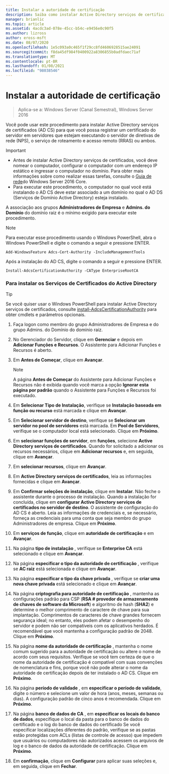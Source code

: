 ```yaml
---
title: Instalar a autoridade de certificação
description: Saiba como instalar Active Directory serviços de certificados para que você possa registrar um certificado de servidor em servidores que estejam executando o servidor de políticas de rede, o serviço de roteamento e acesso remoto ou ambos.
manager: brianlic
ms.topic: article
ms.assetid: 4acdc3ad-078e-45cc-b54c-e9456e0c90f5
ms.author: lizross
author: eross-msft
ms.date: 08/07/2020
ms.openlocfilehash: 1e5c093a0c465f1f29cc8fd4606928515ae24091
ms.sourcegitcommit: f8da45df984f0400922a8306855b0adfdaec71af
ms.translationtype: MT
ms.contentlocale: pt-BR
ms.lasthandoff: 01/08/2021
ms.locfileid: "98038546"
---
```

# <a name="install-the-certification-authority"></a>Instalar a autoridade de certificação

>Aplica-se a: Windows Server (Canal Semestral), Windows Server 2016

Você pode usar este procedimento para instalar Active Directory serviços de certificados (AD CS) para que você possa registrar um certificado do servidor em servidores que estejam executando o servidor de diretivas de rede (NPS), o serviço de roteamento e acesso remoto (RRAS) ou ambos.

> [!IMPORTANT]
> -   Antes de instalar Active Directory serviços de certificados, você deve nomear o computador, configurar o computador com um endereço IP estático e ingressar o computador no domínio. Para obter mais informações sobre como realizar essas tarefas, consulte o [Guia de rede](../../core-network-guide.md)do Windows Server 2016 Core.
> -   Para executar este procedimento, o computador no qual você está instalando o AD CS deve estar associado a um domínio no qual o AD DS (Serviços de Domínio Active Directory) esteja instalado.

A associação aos grupos **Administradores de Empresa** e **Admins. do Domínio** do domínio raiz é o mínimo exigido para executar este procedimento.

> [!NOTE]
> Para executar esse procedimento usando o Windows PowerShell, abra o Windows PowerShell e digite o comando a seguir e pressione ENTER.
>
> `Add-WindowsFeature Adcs-Cert-Authority -IncludeManagementTools`
>
> Após a instalação do AD CS, digite o comando a seguir e pressione ENTER.
>
> `Install-AdcsCertificationAuthority -CAType EnterpriseRootCA`

### <a name="to-install-active-directory-certificate-services"></a>Para instalar os Serviços de Certificados do Active Directory

> [!TIP]
> Se você quiser usar o Windows PowerShell para instalar Active Directory serviços de certificados, consulte [install-AdcsCertificationAuthority](/powershell/module/adcsdeployment/install-adcscertificationauthority) para obter cmdlets e parâmetros opcionais.

1.  Faça logon como membro do grupo Administradores de Empresa e do grupo Admins. do Domínio do domínio raiz.

2.  No Gerenciador do Servidor, clique em **Gerenciar** e depois em **Adicionar Funções e Recursos**. O Assistente para Adicionar Funções e Recursos é aberto.

3.  Em **Antes de Começar**, clique em **Avançar**.

    > [!NOTE]
    > A página **Antes de Começar** do Assistente para Adicionar Funções e Recursos não é exibida quando você marca a opção **Ignorar esta página por padrão** quando o Assistente para Funções e Recursos foi executado.

4.  Em **Selecionar Tipo de Instalação**, verifique se **Instalação baseada em função ou recurso** está marcada e clique em **Avançar**.

5.  Em **Selecionar servidor de destino**, verifique se **Selecionar um servidor no pool de servidores** está marcada. Em **Pool de Servidores**, verifique se o computador local está selecionado. Clique em **Próximo**.

6.  Em **selecionar funções de servidor**, em **funções**, selecione **Active Directory serviços de certificados**. Quando for solicitado a adicionar os recursos necessários, clique em **Adicionar recursos** e, em seguida, clique em **Avançar**.

7.  Em **selecionar recursos**, clique em **Avançar**.

8.  Em **Active Directory serviços de certificados**, leia as informações fornecidas e clique em **Avançar**.

9. Em **Confirmar seleções de instalação**, clique em **Instalar**. Não feche o assistente durante o processo de instalação. Quando a instalação for concluída, clique em **configurar Active Directory serviços de certificados no servidor de destino**. O assistente de configuração do AD CS é aberto. Leia as informações de credenciais e, se necessário, forneça as credenciais para uma conta que seja membro do grupo Administradores de empresa. Clique em **Próximo**.

10. Em **serviços de função**, clique em **autoridade de certificação** e em **Avançar**.

11. Na página **tipo de instalação** , verifique se **Enterprise CA** está selecionado e clique em **Avançar**.

12. Na página **especificar o tipo da autoridade de certificação** , verifique se **AC raiz** está selecionada e clique em **Avançar**.

13. Na página **especificar o tipo da chave privada** , verifique se **criar uma nova chave privada** está selecionado e clique em **Avançar**.

14. Na página **criptografia para autoridade de certificação** , mantenha as configurações padrão para CSP (**RSA # provedor de armazenamento de chaves de software da Microsoft**) e algoritmo de hash (**SHA2**) e determine o melhor comprimento de caractere de chave para sua implantação. Comprimentos de caracteres de chave grandes fornecem segurança ideal; no entanto, eles podem afetar o desempenho do servidor e podem não ser compatíveis com os aplicativos herdados. É recomendável que você mantenha a configuração padrão de 2048. Clique em **Próximo**.

15. Na página **nome da autoridade de certificação** , mantenha o nome comum sugerido para a autoridade de certificação ou altere o nome de acordo com seus requisitos. Verifique se você tem certeza de que o nome da autoridade de certificação é compatível com suas convenções de nomenclatura e fins, porque você não pode alterar o nome da autoridade de certificação depois de ter instalado o AD CS. Clique em **Próximo**.

16. Na página **período de validade** , em **especificar o período de validade**, digite o número e selecione um valor de hora (anos, meses, semanas ou dias). A configuração padrão de cinco anos é recomendada. Clique em **Próximo**.

17. Na página **banco de dados de CA** , em **especificar os locais do banco de dados**, especifique o local da pasta para o banco de dados do certificado e o log do banco de dados do certificado Se você especificar localizações diferentes do padrão, verifique se as pastas estão protegidas com ACLs (listas de controle de acesso) que impedem que usuários ou computadores não autorizados acessem os arquivos de log e o banco de dados da autoridade de certificação. Clique em **Próximo**.

18. Em **confirmação**, clique em **Configurar** para aplicar suas seleções e, em seguida, clique em **Fechar**.

